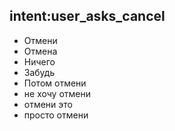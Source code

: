 ## intent:user_asks_cancel
- Отмени
- Отмена
- Ничего
- Забудь
- Потом отмени
- не хочу отмени
- отмени это
- просто отмени
